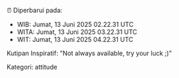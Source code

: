 ⏰ Diperbarui pada:
- WIB: Jumat, 13 Juni 2025 02.22.31 UTC
- WITA: Jumat, 13 Juni 2025 03.22.31 UTC
- WIT: Jumat, 13 Juni 2025 04.22.31 UTC

Kutipan Inspiratif:
"Not always available, try your luck ;)"


Kategori: attitude

